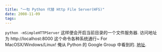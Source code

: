 ```yaml
---
title: "一句 Python 代替 Http File Server(HFS)"
date: 2008-11-09
tags:
---
```


<code>python -mSimpleHTTPServer</code>
这样便会开启当前目录的一个文件服务器. 访问地址为 http://localhost:8000
这个命令各种系统通行~ For MacOSX/Windows/Linux!
俺从 Python 的 Google Group 中看到的. <a href="https://groups.google.com/group/python-cn/msg/84875dbad981993f?pli=1">地址</a>.
